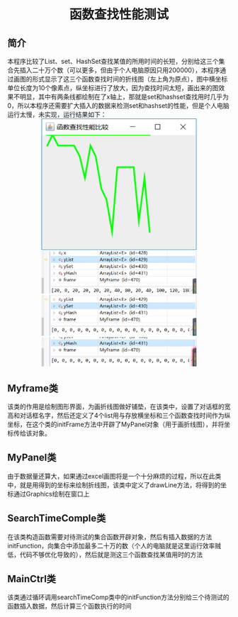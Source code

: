 <h1 align=center>函数查找性能测试</h1>
<h2>简介</h2>
本程序比较了List、set、HashSet查找某值的所用时间的长短，分别给这三个集合先插入二十万个数（可以更多，但由于个人电脑原因只用200000），本程序通过画图的形式显示了这三个函数查找时间的折线图（左上角为原点），图中横坐标单位长度为10个像素点，纵坐标进行了放大，因为查找时间太短，画出来的图效果不明显，其中有两条线都绘制在了x轴上，那就是set和hashset查找用时几乎为0，所以本程序还需要扩大插入的数据来检测set和hashset的性能，但是个人电脑运行太慢，未实现，运行结果如下：
<div align=center><img src="https://github.com/xyygudu/ListHash/blob/master/images/AU2~2KP0%40_JW%5D3%24)%7DS77_TD.png" width=350px/></div>
<div align=center><img src="https://github.com/xyygudu/ListHash/blob/master/images/%5B%5DZ0B%7DY%60Q3ZWO3K8MLF(S%40B.png" width=350px/></div>
<div align=center><img src="https://github.com/xyygudu/ListHash/blob/master/images/LN%5DD%7BDS0VQ_N%602ND%5D%7B4RATM.png" width=350px/></div>
<div align=center><img src="https://github.com/xyygudu/ListHash/blob/master/images/H0C%60U%7DA)2C1KCP~WBVZ%25XFO.png" width=350px/></div>
<h2>Myframe类</h2>
该类的作用是绘制图形界面，为画折线图做好铺垫，在该类中，设置了对话框的宽高和对话框名字，然后还定义了4个list用与存放横坐标和三个函数查找时间作为纵坐标，在这个类的initFrame方法中开辟了MyPanel对象（用于画折线图），并将坐标传给该对象。
<h2>MyPanel类</h2>
由于数据量还算大，如果通过excel画图将是一个十分麻烦的过程，所以在此类中，就是用得到的坐标来绘制折线图，该类中定义了drawLine方法，将得到的坐标通过Graphics绘制在窗口上
<h2>SearchTimeComple类</h2>
在该类构造函数需要对待测试的集合函数开辟对象，然后有插入数据的方法initFunction，向集合中添加最多二十万的数（个人的电脑就是这里运行效率贼低，代码不够优化导致的），然后就是测这三个函数查找某值用时的方法
<h2>MainCtrl类</h2>
该类通过循环调用searchTimeComp类中的initFunction方法分别给三个待测试的函数插入数据，然后计算三个函数执行的时间
